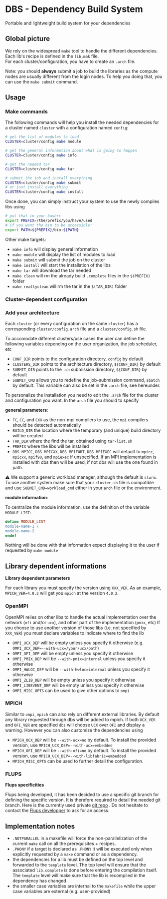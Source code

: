 # DBS - Dependency Build System

Portable and lightweight build system for your dependencies


## Global picture

We rely on the widespread `make` tool to handle the different dependencies.  Each lib's recipe is defined in the `lib.mak` file.  
For each cluster/configuration, you have to create an `.arch` file.

Note: you should **always** submit a job to build the libraries as the compute nodes are usually different from the login nodes.
To help you doing that, you can use the `make submit` command.


## Usage

### Make commands

The following commands will help you install the needed dependencies for a cluster named `cluster` with a configuration named `config`:

```bash
# get the list of modules to load
CLUSTER=cluster/config make module

# get the general information about what is going to happen
CLUSTER=cluster/config make info

# get the needed tar
CLUSTER=cluster/config make tar

# submit the job and install everything
CLUSTER=cluster/config make submit
# or just install everything
CLUSTER=cluster/config make install
```

Once done, you can simply instruct your system to use the newly compiles libs using

```bash
# put that in your bashrc
export PREFIX=/the/prefix/you/have/used
# if you want the bin to be accessible:
export PATH=${PREFIX}/bin:${PATH}
```

Other make targets:

- `make info` will display general information
- `make module` will display the list of modules to load
- `make submit` will submit the job on the cluster
- `make install` will start the installation of the libs
- `make tar` will download the tar needed
- `make clean` will rm the already build `.complete` files in the `$(PREFIX)` folder
- `make reallyclean` will rm the tar in the `$(TAR_DIR)` folder


### Cluster-dependent configuration

### Add your architecture

Each `cluster` (or every configuration on the same `cluster`) has a corresponding `cluster/config.arch` file and a `cluster/config.sh` file.

To accomodate different clusters/use cases the user can define the following variables depending on the user organization, the job scheduler, etc
- `CONF_DIR` points to the configuration directory, `config` by default
- `CLUSTERS_DIR` points to the architecture directory, `${CONF_DIR}` by default
- `SUBMIT_DIR` points to the `.sh` submission directory, `${CONF_DIR}` by default
- `SUBMIT_CMD` allows you to redefine the job-submission command, `sbatch` by default. This variable can also be set in the `.arch` file, see hereunder.

To personalize the installation you need to edit the `.arch` file for the cluster and configuration you want.
In the `arch` file you should to specify

**general parameters**:

- `FC`, `CC`, and `CXX` as the non-mpi compilers to use, the `mpi` compilers should be detected automatically
- `BUILD_DIR` the location where the temporary (and unique) build directory will be created
- `TAR_DIR` where the find the tar, obtained using `tar-list.sh`
- `PREFIX` where the libs will be installed
- `DBS_MPICC`, `DBS_MPICXX`, `DBS_MPIFORT`, `DBS_MPIEXEC` will default to `mpicc`, `mpicxx`, `mpif90`, and `mpiexec` if unspecified. If an MPI implementation is installed with dbs then will be used, if not dbs will use the one found in path.

:warning: We support a generic workload manager, although the default is `slurm`. To use another system make sure that your `cluster.sh` file is compatible and use `SUBMIT_CMD=workload_cmd` either in your `arch` file or the environment.

**module information**:

To centralize the module information, use the definition of the variable `MODULE_LIST`:

```makefile
define MODULE_LIST
module-name-1 \
module-name-2
endef
```

Nothing will be done with that information expect displaying it to the user if requested by `make module`


## Library dependent informations

**Library dependent parameters**

For each library you must specify the version using `XXX_VER`.
As an example, `MPICH_VER=4.0.2` will get you `mpich` at the version `4.0.2`.

### OpenMPI

OpenMPI relies on other libs to handle the actual implementation over the network (`ofi` and/or `ucx`), and other part of the implementation (`pmix`, etc)
If you choose to use another version of those libs (i.e. not specified by `XXX_VER`) you must declare variables to indicate where to find the lib

- `OMPI_UCX_DEP` will be empty unless you specify it otherwise (e.g. `OMPI_UCX_DEP=--with-ucx=/your/ucx/path`)
- `OMPI_OFI_DEP` will be empty unless you specify it otherwise
- `OMPI_PMIX_DEP` will be `--with-pmix=internal` unless you specify it otherwise
- `OMPI_HWLOC_DEP` will be `--with-hwloc=internal` unless you specify it otherwise
- `OMPI_ZLIB_DEP` will be empty unless you specify it otherwise
- `OMPI_LIBEVENT_DEP` will be empty unless you specify it otherwise
- `OMPI_MISC_OPTS` can be used to give other options to `ompi`

### MPICH

Similar to `ompi`, `mpich` can also rely on different external libraries.
By default any library requested through dbs will be added to mpich.
If both `UCX_VER` and `OFI_VER` are specified `dbs` will choose `UCX` over `OFI` and display a warning.
However you can also customize the dependencies using

- `MPICH_UCX_DEP` will be `--with-ucx=no` by default. To install the provided version, use `MPICH_UCX_DEP=--with-ucx=embedded`
- `MPICH_OFI_DEP` will be `--with-ofi=no` by default. To install the provided version, use `MPICH_UCX_DEP=--with-libfabric=embedded`
- `MPICH_MISC_OPTS` can be used to further detail the configuration.


### FLUPS
**Flups specificities**

Flups being developed, it has been decided to use a specific git branch for defining the specific version. It is therefore required to detail the needed git branch. Here is the currently used private [git repo](https://git.immc.ucl.ac.be/examples/flups) . Do not hesitate to contact the [Flups developper](mailto:thomas.gillis@uclouvain.be) to ask for an access. 


## Implementation notes

- `.NOTPARALLEL` in a makefile will force the non-parallelization of the current `make` call on all the prerequisites + recipes.
- `.PHONY` if a target is declared as `.PHONY` it will be executed only when explicitly requested by a `make` command or as a dependency.
- the dependencies for a lib must be defined on the top level and forwarded to the `template` level. The top level will ensure that the associated `lib.complete` is done before entering the compilation itself. The `template` level will make sure that the lib is recompiled in the dependency has changed
- the smaller case variables are internal to the `makefile` while the upper case variables are external (e.g. user-provided)


